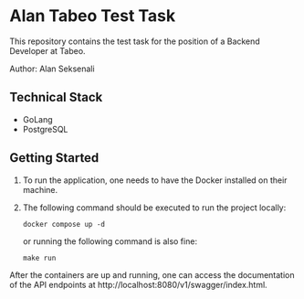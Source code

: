 # Alan Tabeo Test Task

This repository contains the test task for the position of a Backend Developer at Tabeo.

Author: Alan Seksenali

## Technical Stack

* GoLang
* PostgreSQL

## Getting Started

1. To run the application, one needs to have the Docker installed on their machine.

2. The following command should be executed to run the project locally:
   ```
   docker compose up -d
   ```
   or running the following command is also fine:
   ```
   make run
   ```

After the containers are up and running, one can access the documentation of the API endpoints at http://localhost:8080/v1/swagger/index.html.